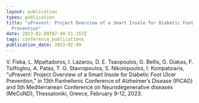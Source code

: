 ```yaml
---
layout: publication
types: publication
title: "uPrevent: Project Overview of a Smart Insole for Diabetic Foot Ulcer
  Prevention"
date: 2023-02-09T07:49:51.157Z
tags: conference_publications
publication_date: 2023-02-09
---
```

V. Fiska, L. Mpaltadoros, Ι. Lazarou, D. E. Tsaopoulos, G. Bellis, G. Giakas, F. Tsilfoglou, A. Patas, T. G. Stavropoulos, S. Nikolopoulos, I. Kompatsiaris, "uPrevent: Project Overview of a Smart Insole for Diabetic Foot Ulcer Prevention," in 13th Panhellenic Conference of Alzheimer’s Disease (PICAD) and 5th Mediterranean Conference on Neurodegenerative diseases (MeCoND), Thessaloniki, Greece, February 9-12, 2023.